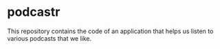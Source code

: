 # podcastr
This repository contains the code of an application that helps us listen to various podcasts that we like.
